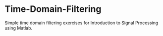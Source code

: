 # Time-Domain-Filtering
Simple time domain filtering exercises for Introduction to Signal Processing using Matlab.

